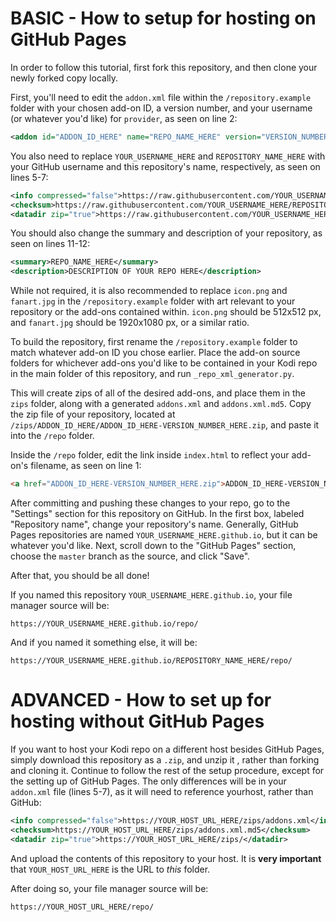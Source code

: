 # BASIC - How to setup for hosting on GitHub Pages

In order to follow this tutorial, first fork this repository, and then clone your newly forked copy locally.

First, you'll need to edit the `addon.xml` file within the `/repository.example` folder with your chosen add-on ID, a version number, and your username (or whatever you'd like) for `provider`, as seen on line 2:

```XML
<addon id="ADDON_ID_HERE" name="REPO_NAME_HERE" version="VERSION_NUMBER_HERE" provider-name="YOUR_USERNAME_HERE">
```

You also need to replace `YOUR_USERNAME_HERE` and `REPOSITORY_NAME_HERE` with your GitHub username and this repository's name, respectively, as seen on lines 5-7:

```XML
<info compressed="false">https://raw.githubusercontent.com/YOUR_USERNAME_HERE/REPOSITORY_NAME_HERE/master/zips/addons.xml</info>
<checksum>https://raw.githubusercontent.com/YOUR_USERNAME_HERE/REPOSITORY_NAME_HERE/master/zips/addons.xml.md5</checksum>
<datadir zip="true">https://raw.githubusercontent.com/YOUR_USERNAME_HERE/REPOSITORY_NAME_HERE/master/zips/</datadir>
```

You should also change the summary and description of your repository, as seen on lines 11-12:

```XML
<summary>REPO_NAME_HERE</summary>
<description>DESCRIPTION OF YOUR REPO HERE</description>
```

While not required, it is also recommended to replace `icon.png` and `fanart.jpg` in the `/repository.example` folder with art relevant to your repository or the add-ons contained within. `icon.png` should be 512x512 px, and `fanart.jpg` should be 1920x1080 px, or a similar ratio.

To build the repository, first rename the `/repository.example` folder to match whatever add-on ID you chose earlier. Place the add-on source folders for whichever add-ons you'd like to be contained in your Kodi repo in the main folder of this repository, and run `_repo_xml_generator.py`.

This will create zips of all of the desired add-ons, and place them in the `zips` folder, along with a generated `addons.xml` and `addons.xml.md5`. Copy the zip file of your repository, located at `/zips/ADDON_ID_HERE/ADDON_ID_HERE-VERSION_NUMBER_HERE.zip`,
and paste it into the `/repo` folder.

Inside the `/repo` folder, edit the link inside `index.html` to reflect your add-on's filename, as seen on line 1:

```HTML
<a href="ADDON_ID_HERE-VERSION_NUMBER_HERE.zip">ADDON_ID_HERE-VERSION_NUMBER_HERE.zip</a>
```

After committing and pushing these changes to your repo, go to the "Settings" section for this repository on GitHub. In the first box, labeled "Repository name", change your repository's name. Generally, GitHub Pages repositories are named `YOUR_USERNAME_HERE.github.io`,  but it can be whatever you'd like.
Next, scroll down to the "GitHub Pages" section, choose the `master` branch as the source, and click "Save".

After that, you should be all done!

If you named this repository `YOUR_USERNAME_HERE.github.io`, your file manager source will be:

`https://YOUR_USERNAME_HERE.github.io/repo/`

And if you named it something else, it will be:

`https://YOUR_USERNAME_HERE.github.io/REPOSITORY_NAME_HERE/repo/`

# ADVANCED - How to set up for hosting without GitHub Pages

If you want to host your Kodi repo on a different host besides GitHub Pages, simply download this repository as a `.zip`, and unzip it , rather than forking and cloning it. Continue to follow the rest of the setup procedure, except for the setting up of GitHub Pages. The only differences will be in your `addon.xml` file (lines 5-7), as it will need to reference yourhost, rather than GitHub:

```XML
<info compressed="false">https://YOUR_HOST_URL_HERE/zips/addons.xml</info>
<checksum>https://YOUR_HOST_URL_HERE/zips/addons.xml.md5</checksum>
<datadir zip="true">https://YOUR_HOST_URL_HERE/zips/</datadir>
```

And upload the contents of this repository to your host. It is **very important** that `YOUR_HOST_URL_HERE` is the URL to *this* folder.

After doing so, your file manager source will be:

`https://YOUR_HOST_URL_HERE/repo/`





